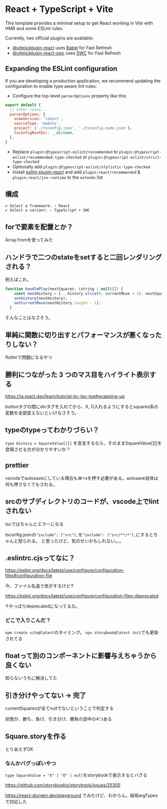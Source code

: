 # React + TypeScript + Vite

This template provides a minimal setup to get React working in Vite with HMR and some ESLint rules.

Currently, two official plugins are available:

- [@vitejs/plugin-react](https://github.com/vitejs/vite-plugin-react/blob/main/packages/plugin-react/README.md) uses [Babel](https://babeljs.io/) for Fast Refresh
- [@vitejs/plugin-react-swc](https://github.com/vitejs/vite-plugin-react-swc) uses [SWC](https://swc.rs/) for Fast Refresh

## Expanding the ESLint configuration

If you are developing a production application, we recommend updating the configuration to enable type aware lint rules:

- Configure the top-level `parserOptions` property like this:

```js
export default {
  // other rules...
  parserOptions: {
    ecmaVersion: 'latest',
    sourceType: 'module',
    project: ['./tsconfig.json', './tsconfig.node.json'],
    tsconfigRootDir: __dirname,
  },
}
```

- Replace `plugin:@typescript-eslint/recommended` to `plugin:@typescript-eslint/recommended-type-checked` or `plugin:@typescript-eslint/strict-type-checked`
- Optionally add `plugin:@typescript-eslint/stylistic-type-checked`
- Install [eslint-plugin-react](https://github.com/jsx-eslint/eslint-plugin-react) and add `plugin:react/recommended` & `plugin:react/jsx-runtime` to the `extends` list

## 構成

```
✔ Select a framework: › React
✔ Select a variant: › TypeScript + SWC
```

## forで要素を配置とか？
Array.fromを使ってみた

## ハンドラで二つのstateをsetすると二回レンダリングされる？
例えばこれ、
```js
function handlePlay(nextSquares: (string | null)[]) {
    const nextHistory = [...history.slice(0, currentMove + 1), nextSquares];
    setHistory(nextHistory);
    setCurrentMove(nextHistory.length - 1);
  }
```
そんなことはなさそう。

## 単純に関数に切り出すとパフォーマンスが悪くなったりしない？
flutterで問題になるやつ

## 勝利につながった 3 つのマス目をハイライト表示する
https://ja.react.dev/learn/tutorial-tic-tac-toe#wrapping-up

buttonタグの間にdivタグを入れてから、X, O入れるようにするとsquares系の変数を全部変えないといけなさそう。

## typeのtypeってわかりづらい？
`type History = SquareValue[][]`
を宣言するなら、そのままSquareValue[][]を登場させる方が分かりやすいか？

## prettier
vscodeでautosaveにしている場合も⌘+sを押す必要がある。autosave自体は何も押さなくてもされる。

## srcのサブディレクトリのコードが、vscode上でlintされない
tscではちゃんとエラーになる

tsconfig.jsonの`"include": ["src"],`を`"include": ["src/**/*"],`にするとちゃんと怒られる。
と思ったけど、気のせいかもしれない。。。

## .eslintrc.cjsってなに？
https://eslint.org/docs/latest/use/configure/configuration-files#configuration-file

今、ファイル名違う気がするけど↑

https://eslint.org/docs/latest/use/configure/configuration-files-deprecated

↑やっぱりdeprecatedになってるな。

### どこで入りこんだ？
`npm create vite@latest`のタイミング。
`npx storybook@latest init`でも更新されてる

## floatって別のコンポーネントに影響与えちゃうから良くない
知らないうちに解決してた
## 引き分けやってない -> 完了
currentSquaresが全てnullでないということで判定する

状態が、勝ち、負け、引き分け、勝負の途中の4つある
## Square.storyを作る
とりあえずOK
### なんかバグっぽいやつ
`type SquareValue = "X" | "O" | null`をstorybookで表示するとバグる

https://github.com/storybookjs/storybook/issues/25305

https://react-docgen.dev/playground
でみたけど、わからん。結局argTypesで対応した